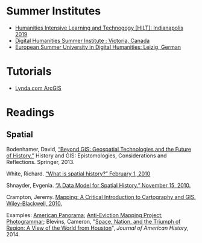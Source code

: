 # Summer Institutes

- [Humanities Intensive Learning and Technogogy [HILT]: Indianapolis 2019](https://dhtraining.org/hilt/)
- [Digital Humanities Summer Institute : Victoria, Canada](http://dhsi.org/)
- [European Summer University in Digital Humanities: Leizig, German](http://www.culingtec.uni-leipzig.de/ESU_C_T/node/97)


# Tutorials

- [Lynda.com ArcGIS](https://www.lynda.com/ArcGIS-tutorials/ArcGIS-Essential-Training/180108-2.html)

# Readings

## Spatial
Bodenhamer, David, [“Beyond GIS: Geospatial Technologies and the Future of History.”](https://github.com/introdh2016/other/blob/master/BeyondGIS.pdf) History and GIS: Epistomologies, Considerations and Reflections. Springer, 2013.  

White, Richard. [“What is spatial history?” February 1, 2010](https://web.stanford.edu/group/spatialhistory/cgi-bin/site/pub.php?id=29)

Shnayder, Evgenia. [“A Data Model for Spatial History.” November
15, 2010.](https://web.stanford.edu/group/spatialhistory/cgi-bin/site/pub.php?id=23)

Crampton, Jeremy. [Mapping: A Critical Introduction to Cartography and GIS. Wiley-Blackwell, 2010.](https://github.com/introdh2016/other)

Examples: [American Panorama](http://dsl.richmond.edu/panorama/); [Anti-Eviction Mapping Project](https://www.antievictionmap.com/); [Photogrammar](photogrammar.yale.edu); Blevins, Cameron, "[Space, Nation, and the Triumph of Region: A View of the World from
Houston](http://cameronblevins.org/downloads/Blevins_SpaceNationAndTheTriumphOfRegion_Color.pdf)", *Journal of American History*, 2014.

